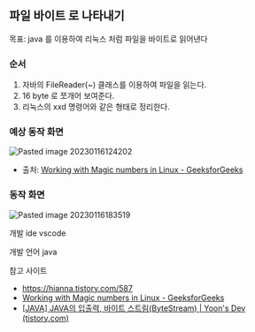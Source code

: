 ## 파일 바이트 로 나타내기

목표: java 를 이용하여 리눅스 처럼 파일을 바이트로 읽어낸다

### 순서
 1.  자바의 FileReader(~) 클래스를 이용하여 파일을 읽는다. 
 2.  16 byte 로 쪼개어 보여준다.
 3.  리눅스의 xxd 명령어와 같은 형태로 정리한다.

### 예상 동작 화면
 ![Pasted image 20230116124202](https://user-images.githubusercontent.com/31990118/212647141-6cdd8605-3afa-4cec-b12a-03643b9d5763.png)
 * 출처:  [Working with Magic numbers in Linux - GeeksforGeeks](https://www.geeksforgeeks.org/working-with-magic-numbers-in-linux/)

### 동작 화면
 ![Pasted image 20230116183519](https://user-images.githubusercontent.com/31990118/212647227-1f385ced-1d8d-4bf1-a5ff-de5dba0a6bdc.png)



개발 ide
	vscode

개발 언어
	java

참고 사이트
 - https://hianna.tistory.com/587
 - [Working with Magic numbers in Linux - GeeksforGeeks](https://www.geeksforgeeks.org/working-with-magic-numbers-in-linux/)
 - [[JAVA] JAVA의 입출력, 바이트 스트림(ByteStream) | Yoon's Dev (tistory.com)](https://yooniron.tistory.com/17)